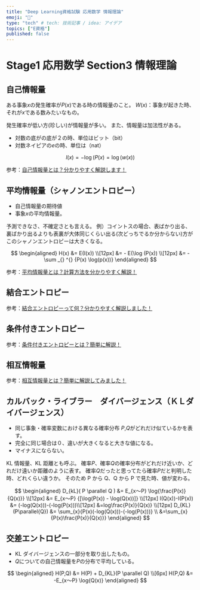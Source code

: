 ```yaml
---
title: "Deep Learning資格試験 応用数学 情報理論"
emoji: "👻"
type: "tech" # tech: 技術記事 / idea: アイデア
topics: ["E資格"]
published: false
---
```


# Stage1 応用数学 Section3 情報理論

## 自己情報量

ある事象$x$の発生確率が$P(x)$である時の情報量のこと。
$W(x)$：事象が起きた時、それが$x$である数みたいなもの。

発生確率が低い方(珍しい)が情報量が多い。
また、情報量は加法性がある。

- 対数の底がの底が２の時、単位はビット（bit）
- 対数ネイピアの$e$の時、単位は（nat）

$$
  l(x) = - \log {(P(x)} = \log{(w(x)) }
$$

参考：[自己情報量とは？分かりやすく解説します！](https://www.krrk0.com/amount-of-self-information/)

## 平均情報量（シャノンエントロピー）

- 自己情報量の期待値
- 事象$x$の平均情報量。

予測できなさ、不確定さとも言える。
例）コイントスの場合、表ばかり出る、裏ばかり出るよりも表裏が大体同じくらい出る(次どっちでるか分からない)方がこのシャノンエントロピーは大きくなる。

$$
\begin{aligned}
  H(x) &= E(I(x)) \\[12px]
     &= - E(\log (P(x)) \\[12px]
     &= - \sum _{} ^{} {P(x) \log(p(x))}
\end{aligned}
$$

参考：[平均情報量とは？計算方法を分かりやすく解説！](https://www.krrk0.com/average-amount-of-information/)

## 結合エントロピー

参考：[結合エントロピーって何？分かりやすく解説しました！](https://www.krrk0.com/joint-entropy/)

## 条件付きエントロピー

参考：[条件付きエントロピーとは？簡単に解説！](https://www.krrk0.com/conditional-entropy/)

## 相互情報量

参考：[相互情報量とは？簡単に解説してみました！](https://www.krrk0.com/mutual-information/)

## カルバック・ライブラー　ダイバージェンス（ＫＬダイバージェンス）

- 同じ事象・確率変数における異なる確率分布 $P$,$Q$がどれだけ似ているかを表す。
- 完全に同じ場合は０、違いが大きくなると大きな値になる。
- マイナスにならない。

KL 情報量、KL 距離とも呼ぶ。
確率$P$、確率$Q$の確率分布がどれだけ近いか、どれだけ遠いか距離のように表す。
確率$Q$だったと思ってたら確率$P$だと判明した時、どれくらい違うか。
そのため P から Q、Q から P で見た時、値が変わる。

$$
\begin{aligned}
  D_{kL}( P \parallel Q ) &= E_{x～P} \log{\frac{P(x)}{Q(x)}} \\[12px]
  &= E_{x～P} {[\log(P(x)) - \log(Q(x))]} \\[12px]
  I(Q(x))-I(P(x)) &= (-log(Q(x)))-(-log(P(x)))\\[12px]
  &=log\frac{P(x)}{Q(x)} \\[12px]
  D_{KL}(P\parallel{Q}) &= \sum_{x}{P(x)(-log(Q(x)))-(-log(P(x)))} \\
  &=\sum_{x}{P(x)\frac{P(x)}{Q(x)}}
\end{aligned}
$$

## 交差エントロピー

- KL ダイバージェンスの一部分を取り出したもの。
- $Q$についての自己情報量を$P$の分布で平均している。

$$
\begin{aligned}
  H(P,Q) &= H(P) + D_{KL}(P \parallel Q) \\[6px]
  H(P,Q) &= -E_{x～P} \log{Q(x)}
\end{aligned}
$$
